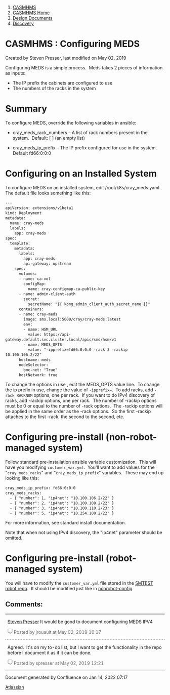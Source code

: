 1.  [CASMHMS](index.html)
2.  [CASMHMS Home](CASMHMS-Home_119901124.html)
3.  [Design Documents](Design-Documents_127906417.html)
4.  [Discovery](Discovery_227479292.html)

# <span id="title-text"> CASMHMS : Configuring MEDS </span>

Created by <span class="author"> Steven Presser</span>, last modified on
May 02, 2019

Configuring MEDS is a simple process.  Meds takes 2 pieces of
information as inputs:

-   The IP prefix the cabinets are configured to use
-   The numbers of the racks in the system

# Summary

To configure MEDS, override the following variables in ansible:

-   cray\_meds\_rack\_numbers – A list of rack numbers present in the
    system.  Default: \[ \] (an empty list)

-   cray\_meds\_ip\_prefix – The IP prefix configured for use in the
    system.  Default fd66:0:0:0

# Configuring on an Installed System

To configure MEDS on an installed system, edit
/root/k8s/cray\_meds.yaml.  The default file looks something like this:

    ---
    apiVersion: extensions/v1beta1
    kind: Deployment
    metadata:
      name: cray-meds
      labels:
        app: cray-meds
    spec:
      template:
        metadata:
          labels:
            app: cray-meds
            api-gateway: upstream
        spec:
          volumes:
          - name: ca-vol
            configMap:
              name: cray-configmap-ca-public-key
          - name: admin-client-auth
            secret:
              secretName: "{{ kong_admin_client_auth_secret_name }}"
          containers:
          - name: cray-meds
            image: sms.local:5000/cray/cray-meds:latest
            env:
            - name: HSM_URL
              value: https://api-gateway.default.svc.cluster.local/apis/smd/hsm/v1
            - name: MEDS_OPTS
              value: "-ipprefix=fd66:0:0:0 -rack 3 -rackip 10.100.106.2/22"
          hostname: meds
          nodeSelector:
            bmc-net: "True"
          hostNetwork: true

To change the options in use , edit the MEDS\_OPTS value line.  To
change the ip prefix in use, change the value of `-ipprefix=`.  To add
racks, add `-rack RACKNUM` options, one per rack.  If you want to do
IPv4 discovery of racks, add -rackip options, one per rack.  The number
of -rackip options must be 0 or equal to the number of -rack options. 
The -rackip options will be applied in the same order as the -rack
options.  So the first -rackip attaches to the first -rack, the second
to the second, etc.

# Configuring pre-install (non-robot-managed system)<span id="ConfiguringMEDS-nonrobbot-config" class="confluence-anchor-link"></span>

Follow standard pre-installation ansible variable customization.  This
will have you modifying `customer_var.yml`.  You'll want to add values
for the "`cray_meds_racks`" and "`cray_meds_ip_prefix`" variables. 
These may end up looking like this:

    cray_meds_ip_prefix: fd66:0:0:0
    cray_meds_racks:
      - { "number": 1, "ip4net": "10.100.106.2/22" }
      - { "number": 2, "ip4net": "10.100.108.2/22" }
      - { "number": 3, "ip4net": "10.100.110.2/23" }
      - { "number": 5, "ip4net": "10.254.100.2/22" }

For more information, see standard install documentation.

Note that when not using IPv4 discovery, the "ip4net" parameter should
be omitted.

# Configuring pre-install (robot-managed system)

You will have to modify the `customer_var.yml` file stored in the
<a href="https://stash.us.cray.com/projects/SMTEST/repos/robot/browse/configs/" class="external-link">SMTEST robot repo</a>. 
It should be modified just like
in [nonrobot-config](#ConfiguringMEDS-nonrobot-config).

## Comments:

<table data-border="0" width="100%">
<colgroup>
<col style="width: 100%" />
</colgroup>
<tbody>
<tr class="odd">
<td><span id="comment-138021319"></span>
<p><a href="https://connect.us.cray.com/confluence/display/~spresser" class="confluence-userlink user-mention">Steven Presser</a> It would be good to document configuring MEDS IPV4</p>
<div class="smallfont" data-align="left" style="color: #666666; width: 98%; margin-bottom: 10px;">
<img src="images/icons/contenttypes/comment_16.png" width="16" height="16" /> Posted by jrouault at May 02, 2019 10:17
</div></td>
</tr>
<tr class="even">
<td style="border-top: 1px dashed #666666"><span id="comment-138021463"></span>
<p>Agreed.  It's on my to-do list, but I want to get the functionality in the repo before I document it as if it can be done.</p>
<div class="smallfont" data-align="left" style="color: #666666; width: 98%; margin-bottom: 10px;">
<img src="images/icons/contenttypes/comment_16.png" width="16" height="16" /> Posted by spresser at May 02, 2019 12:21
</div></td>
</tr>
</tbody>
</table>

Document generated by Confluence on Jan 14, 2022 07:17

[Atlassian](http://www.atlassian.com/)
